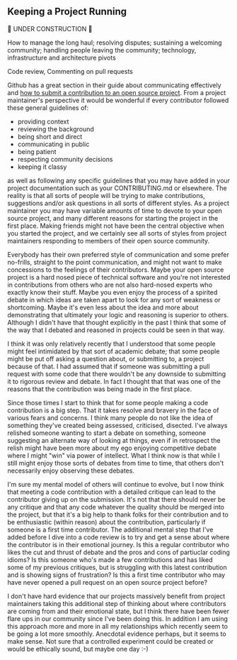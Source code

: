 Keeping a Project Running
-------------------------

:construction: UNDER CONSTRUCTION :construction:


How to manage the long haul; resolving disputes; sustaining a welcoming community; handling people leaving the community; technology, infrastructure and architecture pivots





Code review, Commenting on pull requests

Github has a great section in their guide about communicating effectively and [how to submit a contribution to an open source project](https://opensource.guide/how-to-contribute/#how-to-submit-a-contribution).  From a project maintainer's perspective it would be wonderful if every contributor followed these general guidelines of:

* providing context
* reviewing the background
* being short and direct
* communicating in public
* being patient
* respecting community decisions
* keeping it classy

as well as following any specific guidelines that you may have added in your project documentation such as your CONTRIBUTING.md or elsewhere. The reality is that all sorts of people will be trying to make contributions, suggestions and/or ask questions in all sorts of different styles.  As a project maintainer you may have variable amounts of time to devote to your open source project, and many different reasons for starting the project in the first place.  Making friends might not have been the central objective when you started the project, and we certainly see all sorts of styles from project maintainers responding to members of their open source community.

Everybody has their own preferred style of communication and some prefer no-frills, straight to the point communication, and might not want to make concessions to the feelings of their contributors.  Maybe your open source project is a hard nosed piece of technical software and you're not interested in contributions from others who are not also hard-nosed experts who exactly know their stuff.  Maybe you even enjoy the process of a spirited debate in which ideas are taken apart to look for any sort of weakness or shortcoming.  Maybe it's even less about the idea and more about demonstrating that ultimately your logic and reasoning is superior to others.  Although I didn't have that thought explicitly in the past I think that some of the way that I debated and reasoned in projects could be seen in that way.

I think it was only relatively recently that I understood that some people might feel intimidated by that sort of academic debate; that some people might be put off asking a question about, or submitting to, a project because of that.  I had assumed that if someone was submitting a pull request with some code that there wouldn't be any downside to submitting it to rigorous review and debate.  In fact I thought that that was one of the reasons that the contribution was being made in the first place.

Since those times I start to think that for some people making a code contribution is a big step.  That it takes resolve and bravery in the face of various fears and concerns.  I think many people do not like the idea of something they've created being assessed, criticised, disected.  I've always relished someone wanting to start a debate on something, someone suggesting an alternate way of looking at things, even if in retrospect the relish might have been more about my ego enjoying competitive debate where I might "win" via power of intellect.  What I think now is that while I still might enjoy those sorts of debates from time to time, that others don't necessarily enjoy observing these debates.

I'm sure my mental model of others will continue to evolve, but I now think that meeting a code contribution with a detailed critique can lead to the contributor giving up on the submission.  It's not that there should never be any critique and that any code whatever the quality should be merged into the project, but that it's a big help to thank folks for their contribution and to be enthusiastic (within reason) about the contribution, particularly if someone is a first time contributor.  The additional mental step that I've added before I dive into a code review is to try and get a sense about where the contributor is in their emotional journey.  Is this a regular contributor who likes the cut and thrust of debate and the pros and cons of partiuclar coding idioms?  Is this someone who's made a few contributions and has liked some of my previous critiques, but is struggling with this latest contribution and is showing signs of frustration?  Is this a first time contributor who may have never opened a pull request on an open source project before?

I don't have hard evidence that our projects massively benefit from project maintainers taking this additional step of thinking about where contributors are coming from and their emotional state, but I think there have been fewer flare ups in our community since I've been doing this.  In addition I am using this approach more and more in all my relationships which recently seem to be going a lot more smoothly.  Anecdotal evidence perhaps, but it seems to make sense.  Not sure that a controlled experiment could be created or would be ethically sound, but maybe one day :-)
